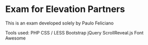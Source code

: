 # Exam for Elevation Partners

This is an exam developed solely by Paulo Feliciano

Tools used:
PHP
CSS / LESS
Bootstrap
jQuery
ScrollReveal.js
Font Awesome
